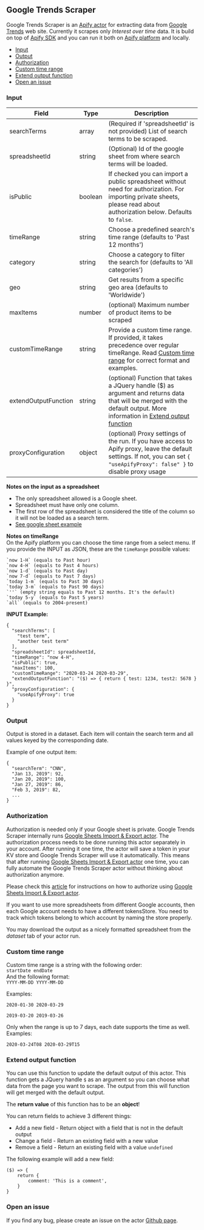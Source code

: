 ## Google Trends Scraper

Google Trends Scraper is an [Apify actor](https://apify.com/actors) for extracting data from [Google Trends](https://trends.google.com/trends) web site. Currently it scrapes only *Interest over time* data. It is build on top of [Apify SDK](https://sdk.apify.com/) and you can run it both on [Apify platform](https://my.apify.com) and locally.

- [Input](#input)
- [Output](#output)
- [Authorization](#authorization)
- [Custom time range](#custom-time-range)
- [Extend output function](#extend-output-function)
- [Open an issue](#open-an-issue)

### Input

| Field | Type | Description |
| ----- | ---- | ----------- |
| searchTerms | array | (Required if 'spreadsheetId' is not provided) List of search terms to be scraped. |
| spreadsheetId | string | (Optional) Id of the google sheet from where search terms will be loaded. |
| isPublic | boolean | If checked you can import a public spreadsheet without need for authorization. For importing private sheets, please read about authorization below. Defaults to `false`. |
| timeRange | string | Choose a predefined search's time range (defaults to 'Past 12 months') |
| category | string | Choose a category to filter the search for (defaults to 'All categories') |
| geo | string | Get results from a specific geo area (defaults to 'Worldwide') |
| maxItems | number | (optional) Maximum number of product items to be scraped |
| customTimeRange | string | Provide a custom time range. If provided, it takes precedence over regular timeRange. Read [Custom time range](#custom-time-range) for correct format and examples. |
| extendOutputFunction | string | (optional) Function that takes a JQuery handle ($) as argument and returns data that will be merged with the default output. More information in [Extend output function](#extend-output-function) |
| proxyConfiguration | object | (optional) Proxy settings of the run. If you have access to Apify proxy, leave the default settings. If not, you can set `{ "useApifyProxy": false" }` to disable proxy usage |

**Notes on the input as a spreadsheet**
- The only spreadsheet allowed is a Google sheet.
- Spreadsheet must have only one column.
- The first row of the spreadsheet is considered the title of the column so it will not be loaded as a search term.
- [See google sheet example](https://github.com/emastra/actor-google-trends-scraper/blob/master/google-sheet-example.png)

**Notes on timeRange**\
On the Apify platform you can choose the time range from a select menu. 
If you provide the INPUT as JSON, these are the `timeRange` possible values:<br />
```
`now 1-H` (equals to Past hour)
`now 4-H` (equals to Past 4 hours)
`now 1-d` (equals to Past day)
`now 7-d` (equals to Past 7 days)
`today 1-m` (equals to Past 30 days)
`today 3-m` (equals to Past 90 days)
`''` (empty string equals to Past 12 months. It's the default)
`today 5-y` (equals to Past 5 years)
`all` (equals to 2004-present)
```

**INPUT Example:**

```
{
  "searchTerms": [
    "test term",
    "another test term"
  ],
  "spreadsheetId": spreadsheetId,
  "timeRange": "now 4-H", 
  "isPublic": true,
  "maxItems": 100,
  "customTimeRange": "2020-03-24 2020-03-29",
  "extendOutputFunction": "($) => { return { test: 1234, test2: 5678 } }",
  "proxyConfiguration": {
    "useApifyProxy": true
  }
}
```

### Output

Output is stored in a dataset.
Each item will contain the search term and all values keyed by the corresponding date.

Example of one output item:
```
{
  "searchTerm": "CNN",
  "‪Jan 13, 2019‬": 92,
  "‪Jan 20, 2019‬": 100,
  "‪Jan 27, 2019‬": 86,
  "‪Feb 3, 2019‬": 82,
  ...
}
```

### Authorization

Authorization is needed only if your Google sheet is private.
Google Trends Scraper internally runs [Google Sheets Import & Export actor](https://apify.com/lukaskrivka/google-sheets#authentication-and-authorization). The authorization process needs to be done running this actor separately in your account. After running it one time, the actor will save a token in your KV store and Google Trends Scraper will use it automatically. This means that after running [Google Sheets Import & Export actor](https://apify.com/lukaskrivka/google-sheets#authentication-and-authorization) one time, you can fully automate the Google Trends Scraper actor without thinking about authorization anymore.

Please check this [article](https://help.apify.com/en/articles/2424053-google-integration) for instructions on how to authorize using [Google Sheets Import & Export actor](https://apify.com/lukaskrivka/google-sheets#authentication-and-authorization).

If you want to use more spreadsheets from different Google accounts, then each Google account needs to have a different tokensStore. You need to track which tokens belong to which account by naming the store properly.

You may download the output as a nicely formatted spreadsheet from the *dataset* tab of your actor run.

### Custom time range

Custom time range is a string with the following order:\
`startDate endDate`\
And the following format:\
`YYYY-MM-DD YYYY-MM-DD`

Examples:
```
2020-01-30 2020-03-29
```
```
2019-03-20 2019-03-26
```

Only when the range is up to 7 days, each date supports the time as well. 
Examples:
```
2020-03-24T08 2020-03-29T15
```

### Extend output function

You can use this function to update the default output of this actor. This function gets a JQuery handle `$` as an argument so you can choose what data from the page you want to scrape. The output from this will function will get merged with the default output.

The **return value** of this function has to be an **object**!

You can return fields to achieve 3 different things:
- Add a new field - Return object with a field that is not in the default output
- Change a field - Return an existing field with a new value
- Remove a field - Return an existing field with a value `undefined`

The following example will add a new field:
```
($) => {
    return {
        comment: 'This is a comment',
    }
}
```

### Open an issue
If you find any bug, please create an issue on the actor [Github page](https://github.com/emastra/actor-google-trends-scraper).
